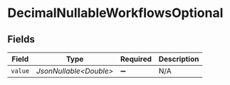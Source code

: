 # DecimalNullableWorkflowsOptional


## Fields

| Field                   | Type                    | Required                | Description             |
| ----------------------- | ----------------------- | ----------------------- | ----------------------- |
| `value`                 | *JsonNullable\<Double>* | :heavy_minus_sign:      | N/A                     |